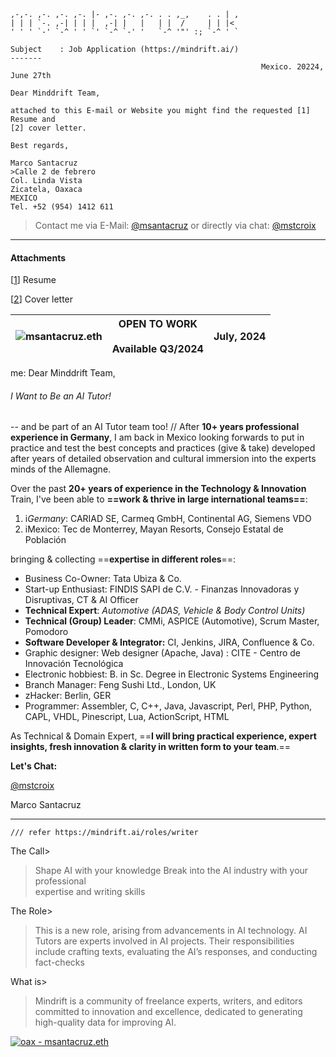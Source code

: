 ```                  .                             .   
,-,-. ,-. ,-. ,-. |- ,-. ,-. ,-. . . ,_,    . . | , 
| | | `-. ,-| | | |  ,-| |   |   | |  /     | | |<  
' ' ' `-' `-^ ' ' `' `-^ `-' '   `-^ '"' :; `-^ ' `

Subject    : Job Application (https://mindrift.ai/)
-------
                                                        Mexico. 20224, June 27th

Dear Minddrift Team,

attached to this E-mail or Website you might find the requested [1] Resume and
[2] cover letter.

Best regards,

Marco Santacruz
>Calle 2 de febrero
Col. Linda Vista
Zicatela, Oaxaca
MEXICO
Tel. +52 (954) 1412 611
```
>Contact me via E-Mail: [@msantacruz](mailto:marco.santacruz@findis.com.mx) or directly via chat: [@mstcroix](https://t.me/mstcroix)
>

---
#### Attachments

[[1](/mindrift)] Resume

[[2](cover-letter.md)] Cover letter

| ![msantacruz.eth](https://effigy.im/a/0x0bE7e0606bEd00077e0e2f65858066d504C66450.png) | OPEN TO WORK<br><br>Available Q3/2024 | July, 2024 |
| ------------------------------------------------------------------------------------- | ------------------------------------- | ---------- |

me: Dear Minddrift Team,
###### I Want to Be an AI Tutor!
-- and be part of an AI Tutor team too! // After **10+ years professional experience in Germany**, I am back in Mexico looking forwards to put in practice and test the best concepts and practices (give & take) developed after years of detailed observation and cultural immersion into the  experts minds of the Allemagne.

Over the past **20+ years of experience in the Technology & Innovation** Train, I've been able to **==work & thrive in large international teams==**: 
1. i*Germany*: CARIAD SE, Carmeq GmbH, Continental AG, Siemens VDO
2. iMexico: Tec de Monterrey, Mayan Resorts, Consejo Estatal de Población

bringing & collecting ==**expertise in different roles**==:
- Business Co-Owner: Tata Ubiza & Co.
- Start-up Enthusiast: FINDIS SAPI de C.V. - Finanzas Innovadoras y Disruptivas, CT & AI Officer
- **Technical Expert**: *Automotive (ADAS, Vehicle & Body Control Units)*
- **Technical (Group) Leader**: CMMi, ASPICE (Automotive), Scrum Master, Pomodoro
- **Software Developer & Integrator:** CI, Jenkins, JIRA, Confluence & Co.
- Graphic designer: Web designer (Apache, Java) : CITE - Centro de Innovación Tecnológica
- Electronic hobbiest: B. in Sc. Degree in Electronic Systems Engineering
- Branch Manager: Feng Sushi Ltd., London, UK
- zHacker: Berlin, GER
- Programmer: Assembler, C, C++, Java, Javascript, Perl, PHP, Python, CAPL, VHDL, Pinescript, Lua, ActionScript, HTML

As Technical & Domain Expert, ==**I will bring practical experience, expert insights, fresh innovation & clarity in written form to your team**.==

**Let's Chat:**

[@mstcroix](https://t.me/mstcroix) 

Marco Santacruz


---
```
/// refer https://mindrift.ai/roles/writer
```
The Call> 
>Shape AI with  your knowledge
Break into the AI industry with your professional  
expertise and writing skills

The Role> 
>This is a new role, arising from advancements in AI technology. AI Tutors are experts involved in AI projects. Their responsibilities include crafting texts, evaluating the AI’s responses, and conducting fact-checks

What is> 
>Mindrift is a community of freelance experts, writers, and editors committed to innovation and excellence, dedicated to generating high-quality data for improving AI.

[![oax - msantacruz.eth](https://img.shields.io/static/v1?label=oax&message=msantacruz.eth&color=2ea44f)](ipfs://oax/zicatela/msantacruz)

